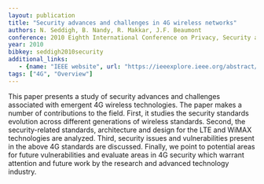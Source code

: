 ```yaml
---
layout: publication
title: "Security advances and challenges in 4G wireless networks"
authors: N. Seddigh, B. Nandy, R. Makkar, J.F. Beaumont
conference: 2010 Eighth International Conference on Privacy, Security and Trust
year: 2010
bibkey: seddigh2010security
additional_links:
   - {name: "IEEE website", url: "https://ieeexplore.ieee.org/abstract/document/5593244"}
tags: ["4G", "Overview"]
---
```

This paper presents a study of security advances and challenges associated with emergent 4G wireless technologies. The paper makes a number of contributions to the field. First, it studies the security standards evolution across different generations of wireless standards. Second, the security-related standards, architecture and design for the LTE and WiMAX technologies are analyzed. Third, security issues and vulnerabilities present in the above 4G standards are discussed. Finally, we point to potential areas for future vulnerabilities and evaluate areas in 4G security which warrant attention and future work by the research and advanced technology industry.

